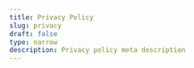```yaml
---
title: Privacy Policy
slug: privacy
draft: false
type: narrow
description: Privacy policy meta description
---
```

